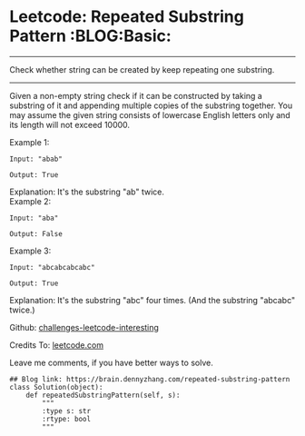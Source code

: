 # Leetcode: Repeated Substring Pattern     :BLOG:Basic:


---

Check whether string can be created by keep repeating one substring.  

---

Given a non-empty string check if it can be constructed by taking a substring of it and appending multiple copies of the substring together. You may assume the given string consists of lowercase English letters only and its length will not exceed 10000.  

Example 1:  

    Input: "abab"
    
    Output: True

Explanation: It's the substring "ab" twice.  
Example 2:  

    Input: "aba"
    
    Output: False

Example 3:  

    Input: "abcabcabcabc"
    
    Output: True

Explanation: It's the substring "abc" four times. (And the substring "abcabc" twice.)  

Github: [challenges-leetcode-interesting](https://github.com/DennyZhang/challenges-leetcode-interesting/tree/master/repeated-substring-pattern)  

Credits To: [leetcode.com](https://leetcode.com/problems/repeated-substring-pattern/description/)  

Leave me comments, if you have better ways to solve.  

    ## Blog link: https://brain.dennyzhang.com/repeated-substring-pattern
    class Solution(object):
        def repeatedSubstringPattern(self, s):
            """
            :type s: str
            :rtype: bool
            """